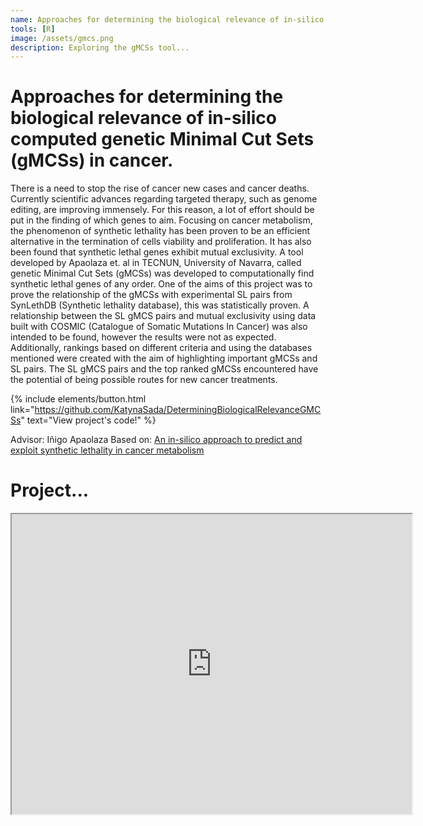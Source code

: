 ```yaml
---
name: Approaches for determining the biological relevance of in-silico computed genetic Minimal Cut Sets (gMCSs) in cancer.
tools: [R]
image: /assets/gmcs.png
description: Exploring the gMCSs tool...
---
```

# Approaches for determining the biological relevance of in-silico computed genetic Minimal Cut Sets (gMCSs) in cancer.
There is a need to stop the rise of cancer new cases and cancer deaths. Currently scientific
advances regarding targeted therapy, such as genome editing, are improving immensely. For
this reason, a lot of effort should be put in the finding of which genes to aim. Focusing on
cancer metabolism, the phenomenon of synthetic lethality has been proven to be an efficient
alternative in the termination of cells viability and proliferation. It has also been found that
synthetic lethal genes exhibit mutual exclusivity. A tool developed by Apaolaza et. al in
TECNUN, University of Navarra, called genetic Minimal Cut Sets (gMCSs) was developed to
computationally find synthetic lethal genes of any order. One of the aims of this project was to
prove the relationship of the gMCSs with experimental SL pairs from SynLethDB (Synthetic
lethality database), this was statistically proven. A relationship between the SL gMCS pairs and
mutual exclusivity using data built with COSMIC (Catalogue of Somatic Mutations In Cancer)
was also intended to be found, however the results were not as expected. Additionally,
rankings based on different criteria and using the databases mentioned were created with the
aim of highlighting important gMCSs and SL pairs. The SL gMCS pairs and the top ranked gMCSs
encountered have the potential of being possible routes for new cancer treatments.

{% include elements/button.html link="https://github.com/KatynaSada/DeterminingBiologicalRelevanceGMCSs" text="View project's code!" %}

Advisor: Iñigo Apaolaza
Based on: [An in-silico approach to predict and exploit synthetic lethality in cancer metabolism](https://www.nature.com/articles/s41467-017-00555-y)

# Project...
<iframe src="https://drive.google.com/file/d/1GnF9-23vZxU9VUjj402ellAGAEIqNFQQ/preview" width="640" height="480" allow="autoplay"></iframe>
